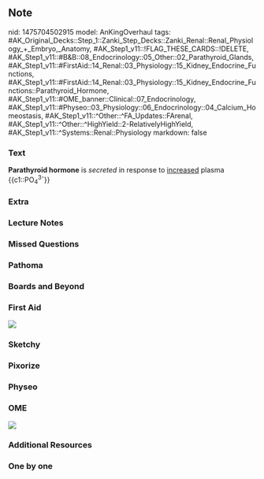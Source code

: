 ## Note
nid: 1475704502915
model: AnKingOverhaul
tags: #AK_Original_Decks::Step_1::Zanki_Step_Decks::Zanki_Renal::Renal_Physiology_+_Embryo,_Anatomy, #AK_Step1_v11::!FLAG_THESE_CARDS::!DELETE, #AK_Step1_v11::#B&B::08_Endocrinology::05_Other::02_Parathyroid_Glands, #AK_Step1_v11::#FirstAid::14_Renal::03_Physiology::15_Kidney_Endocrine_Functions, #AK_Step1_v11::#FirstAid::14_Renal::03_Physiology::15_Kidney_Endocrine_Functions::Parathyroid_Hormone, #AK_Step1_v11::#OME_banner::Clinical::07_Endocrinology, #AK_Step1_v11::#Physeo::03_Physiology::06_Endocrinology::04_Calcium_Homeostasis, #AK_Step1_v11::^Other::^FA_Updates::FArenal, #AK_Step1_v11::^Other::^HighYield::2-RelativelyHighYield, #AK_Step1_v11::^Systems::Renal::Physiology
markdown: false

### Text
<div>
  <b>Parathyroid hormone</b> is <i>secreted</i> in response to
  <u>increased</u> plasma {{c1::PO<sub>4</sub><sup>3-</sup>}}
</div>

### Extra


### Lecture Notes


### Missed Questions


### Pathoma


### Boards and Beyond


### First Aid
<img src="tmpNzdA7e.png">

### Sketchy


### Pixorize


### Physeo


### OME
<div class="ome-widget">
  <a href=
  "https://onlinemeded.org/spa/endocrinology?ref=anki"><img src=
  "_OME_AnkiFlashcards_Topic_2.png"></a>
</div>

### Additional Resources


### One by one

